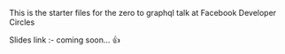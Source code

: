 This is the starter files for the zero to graphql talk at Facebook Developer Circles

Slides link :- coming soon... :+1: